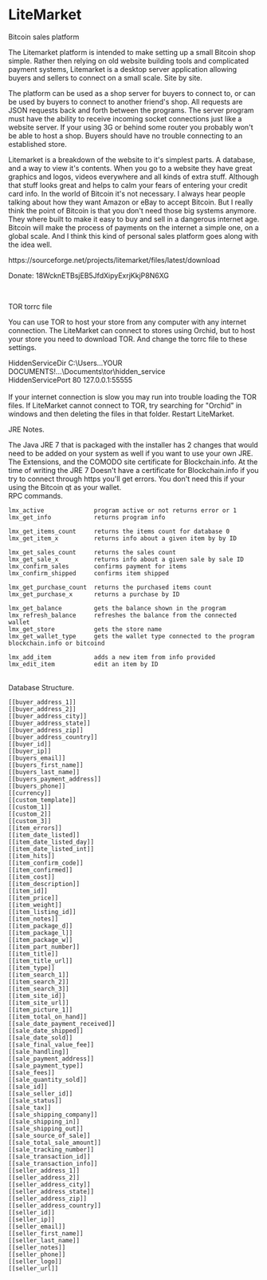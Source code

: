 <h1>
<a name="user-content-litemarket" class="anchor" href="#litemarket" aria-hidden="true"><span class="octicon octicon-link"></span></a>LiteMarket</h1>

<p>Bitcoin sales platform</p>

<p>The Litemarket platform is intended to make setting up a small Bitcoin shop simple. Rather then relying on old website building tools and complicated payment systems, Litemarket is a desktop server application allowing buyers and sellers to connect on a small scale. Site by site. </p>

<p>The platform can be used as a shop server for buyers to connect to, or can be used by buyers to connect to another friend's shop. All requests are JSON requests back and forth between the programs. The server program must have the ability to receive incoming socket connections just like a website server. If your using 3G or behind some router you probably won't be able to host a shop. Buyers should have no trouble connecting to an established store. </p>

<p>Litemarket is a breakdown of the website to it's simplest parts. A database, and a way to view it's contents. When you go to a website they have great graphics and logos, videos everywhere and all kinds of extra stuff. Although that stuff looks great and helps to calm your fears of entering your credit card info. In the world of Bitcoin it's not necessary. I always hear people talking about how they want Amazon or eBay to accept Bitcoin. But I really think the point of Bitcoin is that you don't need those big systems anymore. They where built to make it easy to buy and sell in a dangerous internet age. Bitcoin will make the process of payments on the internet a simple one, on a global scale. And I think this kind of personal sales platform goes along with the idea well. </p>

<p>https://sourceforge.net/projects/litemarket/files/latest/download</p>

<p>Donate: 18WcknETBsjEB5JfdXipyExrjKkjP8N6XG</p>
<br>

<p>TOR torrc file</p>
You can use TOR to host your store from any computer with any internet connection. The LiteMarket can connect to stores using Orchid, but to host your store you need to download TOR.
And change the torrc file to these settings.

HiddenServiceDir C:\Users\...YOUR DOCUMENTS!...\Documents\tor\hidden_service<br>
HiddenServicePort 80 127.0.0.1:55555
<br><br>
If your internet connection is slow you may run into trouble loading the TOR files. If LiteMarket cannot connect to TOR, try searching for "Orchid" in windows and then deleting the files in that folder. Restart LiteMarket.
<br>

<p>JRE Notes.</p>
The Java JRE 7 that is packaged with the installer has 2 changes that would need to be added on your system as well if you want to use your own JRE. The Extensions, and the COMODO site certificate for Blockchain.info. At the time of writing the JRE 7 Doesn't have a certificate for Blockchain.info if you try to connect through https you'll get errors. You don't need this if your using the Bitcoin qt as your wallet. 

<br>
RPC commands.

    lmx_active              program active or not returns error or 1
    lmx_get_info            returns program info

    lmx_get_items_count     returns the items count for database 0
    lmx_get_item_x          returns info about a given item by by ID

    lmx_get_sales_count     returns the sales count
    lmx_get_sale_x          returns info about a given sale by sale ID
    lmx_confirm_sales       confirms payment for items
    lmx_confirm_shipped     confirms item shipped

    lmx_get_purchase_count  returns the purchased items count
    lmx_get_purchase_x      returns a purchase by ID
    
    lmx_get_balance         gets the balance shown in the program
    lmx_refresh_balance     refreshes the balance from the connected wallet
    lmx_get_store           gets the store name
    lmx_get_wallet_type     gets the wallet type connected to the program blockchain.info or bitcoind

    lmx_add_item            adds a new item from info provided
    lmx_edit_item           edit an item by ID



<br>
Database Structure.

	[[buyer_address_1]]
	[[buyer_address_2]]
	[[buyer_address_city]]
	[[buyer_address_state]]
	[[buyer_address_zip]]
	[[buyer_address_country]]
	[[buyer_id]]
	[[buyer_ip]]
	[[buyers_email]]
	[[buyers_first_name]]
	[[buyers_last_name]]
	[[buyers_payment_address]]
	[[buyers_phone]]
	[[currency]]
	[[custom_template]]
	[[custom_1]]
	[[custom_2]]
	[[custom_3]]
	[[item_errors]]
	[[item_date_listed]]
	[[item_date_listed_day]]
	[[item_date_listed_int]]
	[[item_hits]]
	[[item_confirm_code]]
	[[item_confirmed]]
	[[item_cost]]
	[[item_description]]
	[[item_id]]
	[[item_price]]
	[[item_weight]]
	[[item_listing_id]]
	[[item_notes]]
	[[item_package_d]]
	[[item_package_l]]
	[[item_package_w]]
	[[item_part_number]]
	[[item_title]]
	[[item_title_url]]
	[[item_type]]
	[[item_search_1]]
	[[item_search_2]]
	[[item_search_3]]
	[[item_site_id]]
	[[item_site_url]]
	[[item_picture_1]]
	[[item_total_on_hand]]
	[[sale_date_payment_received]]
	[[sale_date_shipped]]
	[[sale_date_sold]]
	[[sale_final_value_fee]]
	[[sale_handling]]
	[[sale_payment_address]]
	[[sale_payment_type]]
	[[sale_fees]]
	[[sale_quantity_sold]]
	[[sale_id]]
	[[sale_seller_id]]
	[[sale_status]]
	[[sale_tax]]
	[[sale_shipping_company]]
	[[sale_shipping_in]]
	[[sale_shipping_out]]
	[[sale_source_of_sale]]
	[[sale_total_sale_amount]]
	[[sale_tracking_number]]
	[[sale_transaction_id]]
	[[sale_transaction_info]]
	[[seller_address_1]]
	[[seller_address_2]]
	[[seller_address_city]]
	[[seller_address_state]]
	[[seller_address_zip]]
	[[seller_address_country]]
	[[seller_id]]
	[[seller_ip]]
	[[seller_email]]
	[[seller_first_name]]
	[[seller_last_name]]
	[[seller_notes]]
	[[seller_phone]]
	[[seller_logo]]
	[[seller_url]]

